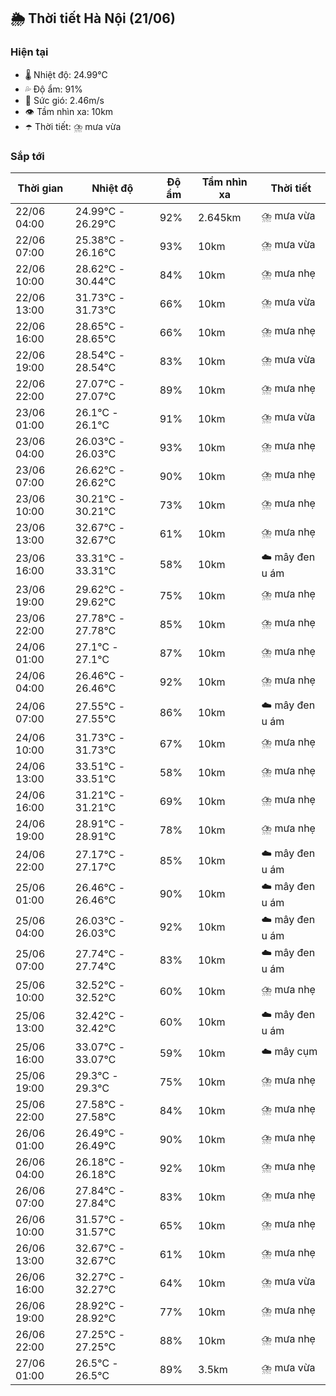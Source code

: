 ## 🌦️ Thời tiết Hà Nội (21/06)

### Hiện tại

- 🌡️ Nhiệt độ: 24.99℃
- 💦 Độ ẩm: 91%
- 💨 Sức gió: 2.46m/s
- 👁️ Tầm nhìn xa: 10km
- ☂️ Thời tiết: ⛈️ mưa vừa

### Sắp tới

| Thời gian | Nhiệt độ | Độ ẩm | Tầm nhìn xa | Thời tiết |
| --- | --- | --- | --- | --- |
| 22/06 04:00 | 24.99℃ - 26.29℃ | 92% | 2.645km | ⛈️ mưa vừa |
| 22/06 07:00 | 25.38℃ - 26.16℃ | 93% | 10km | ⛈️ mưa vừa |
| 22/06 10:00 | 28.62℃ - 30.44℃ | 84% | 10km | ⛈️ mưa nhẹ |
| 22/06 13:00 | 31.73℃ - 31.73℃ | 66% | 10km | ⛈️ mưa vừa |
| 22/06 16:00 | 28.65℃ - 28.65℃ | 66% | 10km | ⛈️ mưa nhẹ |
| 22/06 19:00 | 28.54℃ - 28.54℃ | 83% | 10km | ⛈️ mưa vừa |
| 22/06 22:00 | 27.07℃ - 27.07℃ | 89% | 10km | ⛈️ mưa nhẹ |
| 23/06 01:00 | 26.1℃ - 26.1℃ | 91% | 10km | ⛈️ mưa vừa |
| 23/06 04:00 | 26.03℃ - 26.03℃ | 93% | 10km | ⛈️ mưa nhẹ |
| 23/06 07:00 | 26.62℃ - 26.62℃ | 90% | 10km | ⛈️ mưa nhẹ |
| 23/06 10:00 | 30.21℃ - 30.21℃ | 73% | 10km | ⛈️ mưa nhẹ |
| 23/06 13:00 | 32.67℃ - 32.67℃ | 61% | 10km | ⛈️ mưa nhẹ |
| 23/06 16:00 | 33.31℃ - 33.31℃ | 58% | 10km | ☁️ mây đen u ám |
| 23/06 19:00 | 29.62℃ - 29.62℃ | 75% | 10km | ⛈️ mưa nhẹ |
| 23/06 22:00 | 27.78℃ - 27.78℃ | 85% | 10km | ⛈️ mưa nhẹ |
| 24/06 01:00 | 27.1℃ - 27.1℃ | 87% | 10km | ⛈️ mưa nhẹ |
| 24/06 04:00 | 26.46℃ - 26.46℃ | 92% | 10km | ⛈️ mưa nhẹ |
| 24/06 07:00 | 27.55℃ - 27.55℃ | 86% | 10km | ☁️ mây đen u ám |
| 24/06 10:00 | 31.73℃ - 31.73℃ | 67% | 10km | ⛈️ mưa nhẹ |
| 24/06 13:00 | 33.51℃ - 33.51℃ | 58% | 10km | ⛈️ mưa nhẹ |
| 24/06 16:00 | 31.21℃ - 31.21℃ | 69% | 10km | ⛈️ mưa nhẹ |
| 24/06 19:00 | 28.91℃ - 28.91℃ | 78% | 10km | ⛈️ mưa nhẹ |
| 24/06 22:00 | 27.17℃ - 27.17℃ | 85% | 10km | ☁️ mây đen u ám |
| 25/06 01:00 | 26.46℃ - 26.46℃ | 90% | 10km | ☁️ mây đen u ám |
| 25/06 04:00 | 26.03℃ - 26.03℃ | 92% | 10km | ☁️ mây đen u ám |
| 25/06 07:00 | 27.74℃ - 27.74℃ | 83% | 10km | ☁️ mây đen u ám |
| 25/06 10:00 | 32.52℃ - 32.52℃ | 60% | 10km | ⛈️ mưa nhẹ |
| 25/06 13:00 | 32.42℃ - 32.42℃ | 60% | 10km | ☁️ mây đen u ám |
| 25/06 16:00 | 33.07℃ - 33.07℃ | 59% | 10km | ☁️ mây cụm |
| 25/06 19:00 | 29.3℃ - 29.3℃ | 75% | 10km | ⛈️ mưa nhẹ |
| 25/06 22:00 | 27.58℃ - 27.58℃ | 84% | 10km | ⛈️ mưa nhẹ |
| 26/06 01:00 | 26.49℃ - 26.49℃ | 90% | 10km | ⛈️ mưa nhẹ |
| 26/06 04:00 | 26.18℃ - 26.18℃ | 92% | 10km | ⛈️ mưa nhẹ |
| 26/06 07:00 | 27.84℃ - 27.84℃ | 83% | 10km | ⛈️ mưa nhẹ |
| 26/06 10:00 | 31.57℃ - 31.57℃ | 65% | 10km | ⛈️ mưa nhẹ |
| 26/06 13:00 | 32.67℃ - 32.67℃ | 61% | 10km | ⛈️ mưa nhẹ |
| 26/06 16:00 | 32.27℃ - 32.27℃ | 64% | 10km | ⛈️ mưa vừa |
| 26/06 19:00 | 28.92℃ - 28.92℃ | 77% | 10km | ⛈️ mưa nhẹ |
| 26/06 22:00 | 27.25℃ - 27.25℃ | 88% | 10km | ⛈️ mưa nhẹ |
| 27/06 01:00 | 26.5℃ - 26.5℃ | 89% | 3.5km | ⛈️ mưa vừa |
